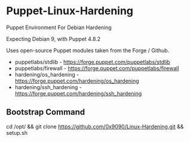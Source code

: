 # Puppet-Linux-Hardening
Puppet Environment For Debian Hardening

Expecting Debian 9, with Puppet 4.8.2

Uses open-source Puppet modules taken from the Forge / Github.

* puppetlabs/stdlib - https://forge.puppet.com/puppetlabs/stdlib
* puppetlabs/firewall - https://forge.puppet.com/puppetlabs/firewall
* hardening/os_hardening - https://forge.puppet.com/hardening/os_hardening
* hardening/ssh_hardening - https://forge.puppet.com/hardening/ssh_hardening

## Bootstrap Command
cd /opt/ && git clone https://github.com/0x9090/Linux-Hardening.git && setup.sh
